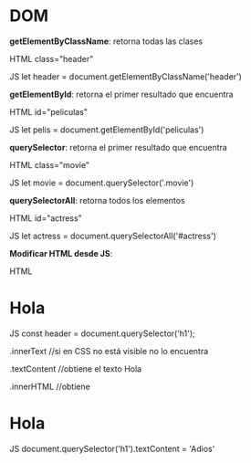 # DOM

**getElementByClassName**: retorna todas las clases

HTML class="header"

JS let header = document.getElementByClassName('header')


**getElementById**: retorna el primer resultado que encuentra

HTML id="peliculas"

JS let pelis = document.getElementById('peliculas')

**querySelector**: retorna el primer resultado que encuentra

HTML class="movie"

JS let movie = document.querySelector('.movie')

**querySelectorAll**: retorna todos los elementos

HTML id="actress"

JS let actress = document.querySelectorAll('#actress')

**Modificar HTML desde JS**:

HTML <h1>Hola</h1>

JS const header = document.querySelector('h1');

.innerText   //si en CSS no está visible no lo encuentra

.textContent //obtiene el texto Hola

.innerHTML   //obtiene <h1>Hola</h1>

JS document.querySelector('h1').textContent = 'Adios'

